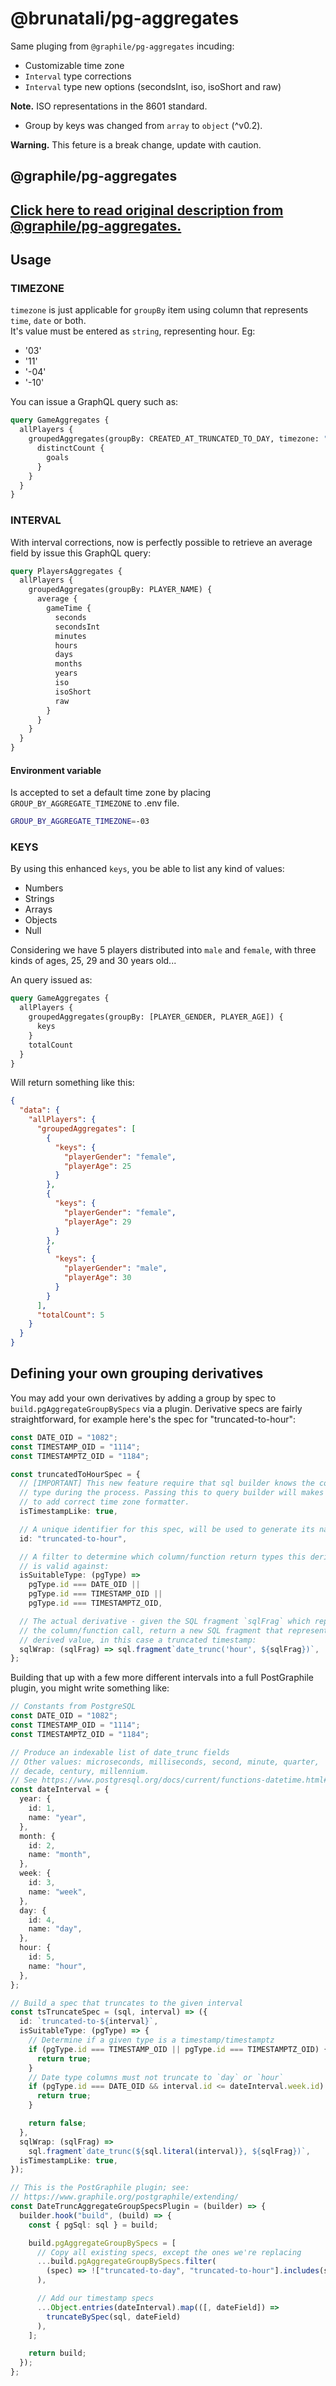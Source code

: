 # @brunatali/pg-aggregates

Same pluging from `@graphile/pg-aggregates` incuding:

- Customizable time zone
- `Interval` type corrections
- `Interval` type new options (secondsInt, iso, isoShort and raw)

**Note.** ISO representations in the 8601 standard.

- Group by keys was changed from `array` to `object` (^v0.2).

**Warning.** This feture is a break change, update with caution.

## @graphile/pg-aggregates

## [Click here to read original description from @graphile/pg-aggregates.](https://github.com/graphile/pg-aggregates)

## Usage

### TIMEZONE

`timezone` is just applicable for `groupBy` item using column that represents
`time`, `date` or both.  
It's value must be entered as `string`, representing hour. Eg:

- '03'
- '11'
- '-04'
- '-10'

You can issue a GraphQL query such as:

```graphql
query GameAggregates {
  allPlayers {
    groupedAggregates(groupBy: CREATED_AT_TRUNCATED_TO_DAY, timezone: "03") {
      distinctCount {
        goals
      }
    }
  }
}
```

### INTERVAL

With interval corrections, now is perfectly possible to retrieve an average
field by issue this GraphQL query:

```graphql
query PlayersAggregates {
  allPlayers {
    groupedAggregates(groupBy: PLAYER_NAME) {
      average {
        gameTime {
          seconds
          secondsInt
          minutes
          hours
          days
          months
          years
          iso
          isoShort
          raw
        }
      }
    }
  }
}
```

#### Environment variable

Is accepted to set a default time zone by placing `GROUP_BY_AGGREGATE_TIMEZONE`
to .env file.

```bash
GROUP_BY_AGGREGATE_TIMEZONE=-03
```

### KEYS

By using this enhanced `keys`, you be able to list any kind of values:

- Numbers
- Strings
- Arrays
- Objects
- Null

Considering we have 5 players distributed into `male` and `female`, with three
kinds of ages, 25, 29 and 30 years old...

An query issued as:

```graphql
query GameAggregates {
  allPlayers {
    groupedAggregates(groupBy: [PLAYER_GENDER, PLAYER_AGE]) {
      keys
    }
    totalCount
  }
}
```

Will return something like this:

```json
{
  "data": {
    "allPlayers": {
      "groupedAggregates": [
        {
          "keys": {
            "playerGender": "female",
            "playerAge": 25
          }
        },
        {
          "keys": {
            "playerGender": "female",
            "playerAge": 29
          }
        },
        {
          "keys": {
            "playerGender": "male",
            "playerAge": 30
          }
        }
      ],
      "totalCount": 5
    }
  }
}
```

## Defining your own grouping derivatives

You may add your own derivatives by adding a group by spec to
`build.pgAggregateGroupBySpecs` via a plugin. Derivative specs are fairly
straightforward, for example here's the spec for "truncated-to-hour":

```ts
const DATE_OID = "1082";
const TIMESTAMP_OID = "1114";
const TIMESTAMPTZ_OID = "1184";

const truncatedToHourSpec = {
  // [IMPORTANT] This new feature require that sql builder knows the column
  // type during the process. Passing this to query builder will makes the engine
  // to add correct time zone formatter.
  isTimestampLike: true,

  // A unique identifier for this spec, will be used to generate its name:
  id: "truncated-to-hour",

  // A filter to determine which column/function return types this derivative
  // is valid against:
  isSuitableType: (pgType) =>
    pgType.id === DATE_OID ||
    pgType.id === TIMESTAMP_OID ||
    pgType.id === TIMESTAMPTZ_OID,

  // The actual derivative - given the SQL fragment `sqlFrag` which represents
  // the column/function call, return a new SQL fragment that represents the
  // derived value, in this case a truncated timestamp:
  sqlWrap: (sqlFrag) => sql.fragment`date_trunc('hour', ${sqlFrag})`,
};
```

Building that up with a few more different intervals into a full PostGraphile
plugin, you might write something like:

```ts
// Constants from PostgreSQL
const DATE_OID = "1082";
const TIMESTAMP_OID = "1114";
const TIMESTAMPTZ_OID = "1184";

// Produce an indexable list of date_trunc fields
// Other values: microseconds, milliseconds, second, minute, quarter,
// decade, century, millennium.
// See https://www.postgresql.org/docs/current/functions-datetime.html#FUNCTIONS-DATETIME-TRUNC
const dateInterval = {
  year: {
    id: 1,
    name: "year",
  },
  month: {
    id: 2,
    name: "month",
  },
  week: {
    id: 3,
    name: "week",
  },
  day: {
    id: 4,
    name: "day",
  },
  hour: {
    id: 5,
    name: "hour",
  },
};

// Build a spec that truncates to the given interval
const tsTruncateSpec = (sql, interval) => ({
  id: `truncated-to-${interval}`,
  isSuitableType: (pgType) => {
    // Determine if a given type is a timestamp/timestamptz
    if (pgType.id === TIMESTAMP_OID || pgType.id === TIMESTAMPTZ_OID) {
      return true;
    }
    // Date type columns must not truncate to `day` or `hour`
    if (pgType.id === DATE_OID && interval.id <= dateInterval.week.id) {
      return true;
    }

    return false;
  },
  sqlWrap: (sqlFrag) =>
    sql.fragment`date_trunc(${sql.literal(interval)}, ${sqlFrag})`,
  isTimestampLike: true,
});

// This is the PostGraphile plugin; see:
// https://www.graphile.org/postgraphile/extending/
const DateTruncAggregateGroupSpecsPlugin = (builder) => {
  builder.hook("build", (build) => {
    const { pgSql: sql } = build;

    build.pgAggregateGroupBySpecs = [
      // Copy all existing specs, except the ones we're replacing
      ...build.pgAggregateGroupBySpecs.filter(
        (spec) => !["truncated-to-day", "truncated-to-hour"].includes(spec.id)
      ),

      // Add our timestamp specs
      ...Object.entries(dateInterval).map(([, dateField]) =>
        truncateBySpec(sql, dateField)
      ),
    ];

    return build;
  });
};
```
